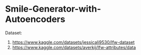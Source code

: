 # Smile-Generator-with-Autoencoders

Dataset: 
1. https://www.kaggle.com/datasets/jessicali9530/lfw-dataset
2. https://www.kaggle.com/datasets/averkij/lfw-attributes/data
